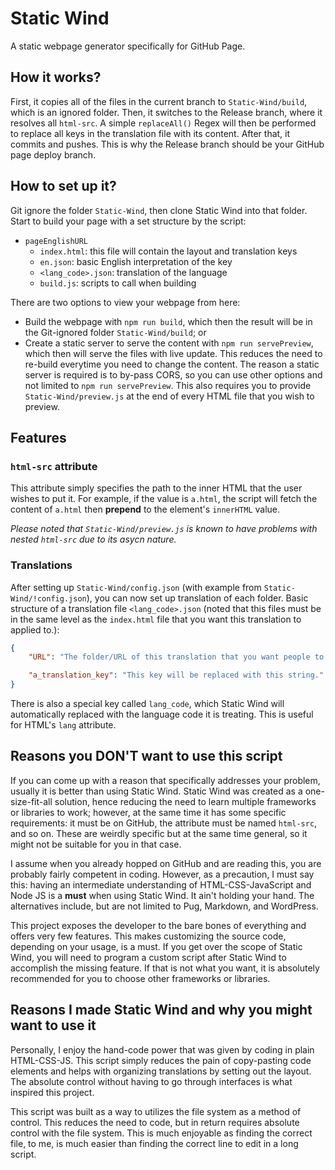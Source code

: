 # Static Wind
A static webpage generator specifically for GitHub Page.

## How it works?
First, it copies all of the files in the current branch to `Static-Wind/build`, which is an ignored folder. Then, it switches to the Release branch, where it resolves all `html-src`. A simple `replaceAll()` Regex will then be performed to replace all keys in the translation file with its content. After that, it commits and pushes. This is why the Release branch should be your GitHub page deploy branch.

## How to set up it?
Git ignore the folder `Static-Wind`, then clone Static Wind into that folder. Start to build your page with a set structure by the script:
- `pageEnglishURL`
    - `index.html`: this file will contain the layout and translation keys
    - `en.json`: basic English interpretation of the key
    - `<lang_code>.json`: translation of the language
    - `build.js`: scripts to call when building

There are two options to view your webpage from here:
- Build the webpage with `npm run build`, which then the result will be in the Git-ignored folder `Static-Wind/build`; or
- Create a static server to serve the content with `npm run servePreview`, which then will serve the files with live update. This reduces the need to re-build everytime you need to change the content. The reason a static server is required is to by-pass CORS, so you can use other options and not limited to `npm run servePreview`. This also requires you to provide `Static-Wind/preview.js` at the end of every HTML file that you wish to preview.

## Features
### `html-src` attribute
This attribute simply specifies the path to the inner HTML that the user wishes to put it. For example, if the value is `a.html`, the script will fetch the content of `a.html` then **prepend** to the element's `innerHTML` value.

*Please noted that `Static-Wind/preview.js` is known to have problems with nested `html-src` due to its asycn nature.*

### Translations
After setting up `Static-Wind/config.json` (with example from `Static-Wind/!config.json`), you can now set up translation of each folder. Basic structure of a translation file `<lang_code>.json` (noted that this files must be in the same level as the `index.html` file that you want this translation to applied to.):
```json
{
    "URL": "The folder/URL of this translation that you want people to access",

    "a_translation_key": "This key will be replaced with this string."
}
```

There is also a special key called `lang_code`, which Static Wind will automatically replaced with the language code it is treating. This is useful for HTML's `lang` attribute.

## Reasons you DON'T want to use this script
If you can come up with a reason that specifically addresses your problem, usually it is better than using Static Wind. Static Wind was created as a one-size-fit-all solution, hence reducing the need to learn multiple frameworks or libraries to work; however, at the same time it has some specific requirements: it must be on GitHub, the attribute must be named `html-src`, and so on. These are weirdly specific but at the same time general, so it might not be suitable for you in that case.

I assume when you already hopped on GitHub and are reading this, you are probably fairly competent in coding. However, as a precaution, I must say this: having an intermediate understanding of HTML-CSS-JavaScript and Node JS is a **must** when using Static Wind. It ain't holding your hand. The alternatives include, but are not limited to Pug, Markdown, and WordPress.

This project exposes the developer to the bare bones of everything and offers very few features. This makes customizing the source code, depending on your usage, is a must. If you get over the scope of Static Wind, you will need to program a custom script after Static Wind to accomplish the missing feature. If that is not what you want, it is absolutely recommended for you to choose other frameworks or libraries.

## Reasons I made Static Wind and why you might want to use it
Personally, I enjoy the hand-code power that was given by coding in plain HTML-CSS-JS. This script simply reduces the pain of copy-pasting code elements and helps with organizing translations by setting out the layout. The absolute control without having to go through interfaces is what inspired this project.

This script was built as a way to utilizes the file system as a method of control. This reduces the need to code, but in return requires absolute control with the file system. This is much enjoyable as finding the correct file, to me, is much easier than finding the correct line to edit in a long script.
